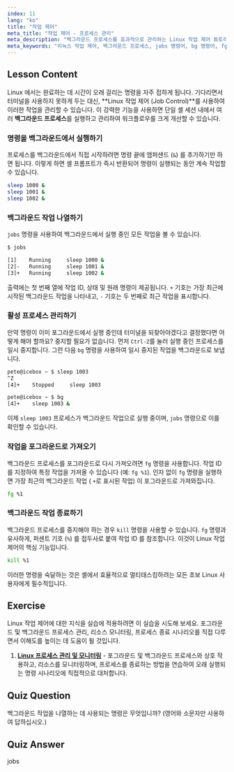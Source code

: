 ```yaml
---
index: 11
lang: "ko"
title: "작업 제어"
meta_title: "작업 제어 - 프로세스 관리"
meta_description: "백그라운드 프로세스를 효과적으로 관리하는 Linux 작업 제어 튜토리얼을 살펴보세요. jobs, bg, fg, kill 명령어를 사용하여 강력한 셸 멀티태스킹을 배우세요."
meta_keywords: "리눅스 작업 제어, 백그라운드 프로세스, jobs 명령어, bg 명령어, fg 명령어, kill 명령어, 리눅스 튜토리얼, 초보 리눅스"
---
```


## Lesson Content

Linux 에서는 완료하는 데 시간이 오래 걸리는 명령을 자주 접하게 됩니다. 기다리면서 터미널을 사용하지 못하게 두는 대신, **Linux 작업 제어 (Job Control)**를 사용하여 이러한 작업을 관리할 수 있습니다. 이 강력한 기능을 사용하면 단일 셸 세션 내에서 여러 **백그라운드 프로세스**를 실행하고 관리하여 워크플로우를 크게 개선할 수 있습니다.

### 명령을 백그라운드에서 실행하기

프로세스를 백그라운드에서 직접 시작하려면 명령 끝에 앰퍼샌드 (`&`) 를 추가하기만 하면 됩니다. 이렇게 하면 셸 프롬프트가 즉시 반환되어 명령이 실행되는 동안 계속 작업할 수 있습니다.

```bash
sleep 1000 &
sleep 1001 &
sleep 1002 &
```

### 백그라운드 작업 나열하기

`jobs` 명령을 사용하여 백그라운드에서 실행 중인 모든 작업을 볼 수 있습니다.

```bash
$ jobs

[1]    Running     sleep 1000 &
[2]-   Running     sleep 1001 &
[3]+   Running     sleep 1002 &
```

출력에는 첫 번째 열에 작업 ID, 상태 및 원래 명령이 제공됩니다. `+` 기호는 가장 최근에 시작된 백그라운드 작업을 나타내고, `-` 기호는 두 번째로 최근 작업을 표시합니다.

### 활성 프로세스 관리하기

만약 명령이 이미 포그라운드에서 실행 중인데 터미널을 되찾아야겠다고 결정했다면 어떻게 해야 할까요? 중지할 필요가 없습니다. 먼저 `Ctrl-Z`를 눌러 실행 중인 프로세스를 일시 중지합니다. 그런 다음 `bg` 명령을 사용하여 일시 중지된 작업을 백그라운드로 보냅니다.

```bash
pete@icebox ~ $ sleep 1003
^Z
[4]+    Stopped     sleep 1003

pete@icebox ~ $ bg
[4]+    sleep 1003 &
```

이제 `sleep 1003` 프로세스가 백그라운드 작업으로 실행 중이며, `jobs` 명령으로 이를 확인할 수 있습니다.

### 작업을 포그라운드로 가져오기

백그라운드 프로세스를 포그라운드로 다시 가져오려면 `fg` 명령을 사용합니다. 작업 ID 를 지정하여 특정 작업을 가져올 수 있습니다 (예: `fg %1`). 인자 없이 `fg` 명령을 실행하면 가장 최근의 백그라운드 작업 ( `+`로 표시된 작업) 이 포그라운드로 가져와집니다.

```bash
fg %1
```

### 백그라운드 작업 종료하기

백그라운드 프로세스를 중지해야 하는 경우 `kill` 명령을 사용할 수 있습니다. `fg` 명령과 유사하게, 퍼센트 기호 (`%`) 를 접두사로 붙여 작업 ID 를 참조합니다. 이것이 Linux 작업 제어의 핵심 기능입니다.

```bash
kill %1
```

이러한 명령을 숙달하는 것은 셸에서 효율적으로 멀티태스킹하려는 모든 초보 Linux 사용자에게 필수적입니다.

## Exercise

Linux 작업 제어에 대한 지식을 실습에 적용하려면 이 실습을 시도해 보세요. 포그라운드 및 백그라운드 프로세스 관리, 리소스 모니터링, 프로세스 종료 시나리오를 직접 다루면서 이해도를 높이는 데 도움이 될 것입니다.

1. **[Linux 프로세스 관리 및 모니터링](https://labex.io/ko/labs/comptia-manage-and-monitor-linux-processes-590864)** - 포그라운드 및 백그라운드 프로세스와 상호 작용하고, 리소스를 모니터링하며, 프로세스를 종료하는 방법을 연습하여 오래 실행되는 명령 시나리오에 직접적으로 대처합니다.

## Quiz Question

백그라운드 작업을 나열하는 데 사용되는 명령은 무엇입니까? (영어와 소문자만 사용하여 답하십시오.)

## Quiz Answer

jobs
